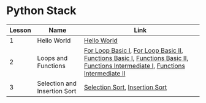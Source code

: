 # Python Stack

| Lesson | Name | Link |
| ------ | ---- | ---- |
| 1 | Hello World | <a href="https://github.com/MytrucNguyen/CodingDojo/tree/main/Python/Basic/Hello_World">Hello World</a>  |
| 2 | Loops and Functions | <a href="https://github.com/MytrucNguyen/CodingDojo/tree/main/Python/Basic/For_Loop_Basic_1">For Loop Basic I</a>, <a href="https://github.com/MytrucNguyen/CodingDojo/tree/main/Python/Basic/For_Loop_Basic_2">For Loop Basic II</a>, <a href="https://github.com/MytrucNguyen/CodingDojo/tree/main/Python/Basic/Functions_Basic_1">Functions Basic I</a>, <a href="https://github.com/MytrucNguyen/CodingDojo/tree/main/Python/Basic/Functions_Basic_2">Functions Basic II</a>, <a href="https://github.com/MytrucNguyen/CodingDojo/tree/main/Python/Basic/Functions_Intermediate_1">Functions Intermediate I</a>, <a href="https://github.com/MytrucNguyen/CodingDojo/tree/main/Python/Basic/Functions_Intermediate_2">Functions Intermediate II</a>|
| 3 | Selection and Insertion Sort | <a href="https://github.com/MytrucNguyen/CodingDojo/tree/main/Python/Basic/Selection_Sort">Selection Sort</a>, <a href="https://github.com/MytrucNguyen/CodingDojo/tree/main/Python/Basic/Insertion_Sort">Insertion Sort</a>|

